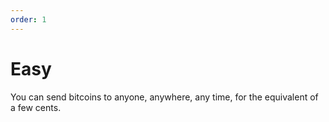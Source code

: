 ```yaml
---
order: 1
---
```


# Easy

You can send bitcoins to anyone, anywhere, any time, for the equivalent of a few cents.